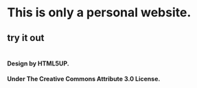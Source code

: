# This is only a personal website.
## try it out
#

#### Design by HTML5UP.
#### Under The Creative Commons Attribute 3.0 License.
